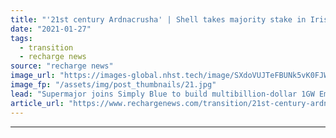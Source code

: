 ```yaml
---
title: "'21st century Ardnacrusha' | Shell takes majority stake in Irish floating wind megaproject"
date: "2021-01-27"
tags: 
  - transition
  - recharge news
source: "recharge news"
image_url: "https://images-global.nhst.tech/image/SXdoVUJTeFBUNk5vK0FJWkd2VmhIZ01xbDhtTkpNSmhvN2ZMYi9Nc200Zz0=/nhst/binary/b4c29229a0ea99d2b5909bd7d9f9787f"
image_fp: "/assets/img/post_thumbnails/21.jpg"
lead: "Supermajor joins Simply Blue to build multibillion-dollar 1GW Emerald development near old gas fields in Celtic Sea, with first stage heading for consent early next year"
article_url: "https://www.rechargenews.com/transition/21st-century-ardnacrusha-shell-takes-majority-stake-in-irish-floating-wind-megaproject/2-1-951435"
---
```


---
